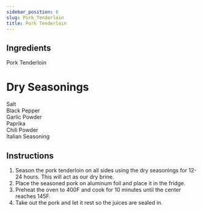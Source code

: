```yaml
---
sidebar_position: 6
slug: Pork_Tenderloin
title: Pork Tenderloin
---
```


## Ingredients
Pork Tenderloin

# Dry Seasonings
Salt\
Black Pepper\
Garlic Powder\
Paprika\
Chili Powder\
Italian Seasoning

## Instructions
1. Season the pork tenderloin on all sides using the dry seasonings for 12-24 hours. This will act as our dry brine.
2. Place the seasoned pork on aluminum foil and place it in the fridge.
3. Preheat the oven to 400F and cook for 10 minutes until the center reaches 145F.
4. Take out the pork and let it rest so the juices are sealed in.

